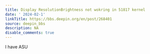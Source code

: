 ```yaml
---
title: Display ResolutionBrightness not wokring in 51817 kernel
date: ' 2024-02-1'
linkTitle: https://bbs.deepin.org/en/post/268401
source: deepin_bbs
description: NA
disable_comments: true
---
```

I have ASU

